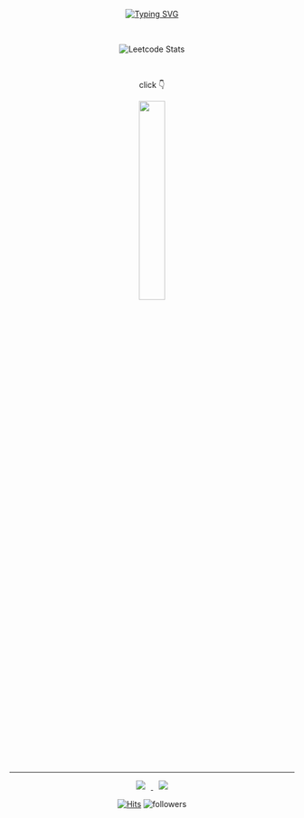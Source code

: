 <div align=center>

[![Typing SVG](https://readme-typing-svg.demolab.com?font=Fira+Code&duration=3000&pause=1000&color=628FD9&center=true&width=500&height=70&lines=A+ship+in+harbor+is+safe%2C;but+that+is+not+what+ships+are+built+for.;-+John+A.+Shedd)](https://git.io/typing-svg)

<br>
    
![Leetcode Stats](https://leetcard.jacoblin.cool/won4885?theme=dark)

<br>

click 👇
    
<a href="https://won4885.github.io/">
    <img width=30% src="https://user-images.githubusercontent.com/62871026/209078687-34f7a5c4-0fb8-4389-b240-ef51e50feee2.gif" />
</a>
    

<br>
<hr>
    
<a href="https://won4885.github.io/">
    <img 
        src="http://img.shields.io/badge/-Tech%20Blog-655ced?style=flat&logo=github&link=https://won4885.github.io/"
        style="height : auto; margin-left : 10px; margin-right : 10px;"/>
</a>
<a href="mailto:2dcoder@naver.com">
    <img 
        src="https://img.shields.io/badge/Gmail-d14836?style=flat-square&logo=Gmail&logoColor=white&link=mailto:2dcoder@naver.com"
        style="height : auto; margin-left : 10px; margin-right : 10px;"/>
</a>

    
[![Hits](https://hits.seeyoufarm.com/api/count/incr/badge.svg?url=https%3A%2F%2Fgithub.com%2Fwon4885&count_bg=%2379C83D&title_bg=%23555555&icon=&icon_color=%23E7E7E7&title=hits&edge_flat=false)](https://hits.seeyoufarm.com)
![followers](https://img.shields.io/github/followers/ohbyul?style=social)
    
 </div>
